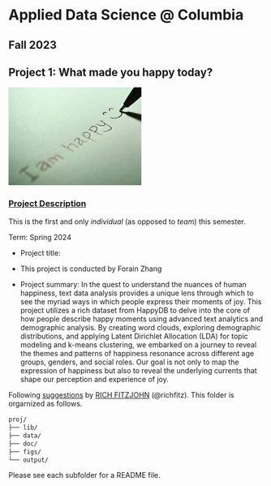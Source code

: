 # Applied Data Science @ Columbia
## Fall 2023
## Project 1: What made you happy today?

![image](figs/title.jpeg)

### [Project Description](doc/Proj1_desc.md)
This is the first and only *individual* (as opposed to *team*) this semester. 

Term: Spring 2024

+ Project title: 
+ This project is conducted by Forain Zhang

+ Project summary: In the quest to understand the nuances of human happiness, text data analysis provides a unique lens through which to see the myriad ways in which people express their moments of joy. This project utilizes a rich dataset from HappyDB to delve into the core of how people describe happy moments using advanced text analytics and demographic analysis. By creating word clouds, exploring demographic distributions, and applying Latent Dirichlet Allocation (LDA) for topic modeling and k-means clustering, we embarked on a journey to reveal the themes and patterns of happiness resonance across different age groups, genders, and social roles. Our goal is not only to map the expression of happiness but also to reveal the underlying currents that shape our perception and experience of joy.

Following [suggestions](http://nicercode.github.io/blog/2013-04-05-projects/) by [RICH FITZJOHN](http://nicercode.github.io/about/#Team) (@richfitz). This folder is orgarnized as follows.

```
proj/
├── lib/
├── data/
├── doc/
├── figs/
└── output/
```

Please see each subfolder for a README file.
